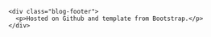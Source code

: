     <div class="blog-footer">
      <p>Hosted on Github and template from Bootstrap.</p>
    </div>

